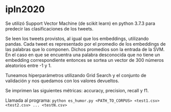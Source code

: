 # ipln2020

Se utilizó Support Vector Machine (de scikit learn) en python 3.7.3 para predecir las clasificaciones de los tweets.

Se leen los tweets provistos, al igual que los embeddings, utilizando pandas. Cada tweet es representado por el promedio de los embeddings de las palabras que lo componen. Dichos promedios son la entrada de la SVM. En el caso en que se encuentra una palabra desconocida que no tiene un embedding correspondiente entonces se sortea un vector de 300 números aleatorios entre -1 y 1.

Tuneamos hiperparámetros utilizando Grid Search y el conjunto de validación y nos quedamos con los valores devueltos.

Se imprimen las siguientes métricas: accuracy, precision, recall y f1.

Llamada al programa:
`python es_humor.py <PATH_TO_CORPUS> <test1.csv> <test2.csv> ... <testN.csv>`
